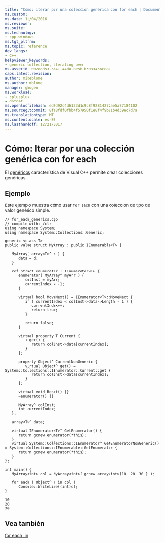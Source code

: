 ```yaml
---
title: "Cómo: iterar por una colección genérica con for each | Documentos de Microsoft"
ms.custom: 
ms.date: 11/04/2016
ms.reviewer: 
ms.suite: 
ms.technology:
- cpp-windows
ms.tgt_pltfrm: 
ms.topic: reference
dev_langs:
- C++
helpviewer_keywords:
- generic collection, iterating over
ms.assetid: 00288d53-3d41-44d0-be5b-b3033456ceaa
caps.latest.revision: 
author: mikeblome
ms.author: mblome
manager: ghogen
ms.workload:
- cplusplus
- dotnet
ms.openlocfilehash: ed9d92c4d6123d1c9c8f92814272ae5a77184102
ms.sourcegitcommit: 8fa8fdf0fbb4f57950f1e8f4f9b81b4d39ec7d7a
ms.translationtype: MT
ms.contentlocale: es-ES
ms.lasthandoff: 12/21/2017
---
```

# <a name="how-to-iterate-over-a-generic-collection-with-for-each"></a>Cómo: Iterar por una colección genérica con for each
El [genéricos](../windows/generics-cpp-component-extensions.md) característica de Visual C++ permite crear colecciones genéricas.  
  
## <a name="example"></a>Ejemplo  
 Este ejemplo muestra cómo usar `for each` con una colección de tipo de valor genérico simple.  
  
```  
// for_each_generics.cpp  
// compile with: /clr  
using namespace System;  
using namespace System::Collections::Generic;  
  
generic <class T>  
public value struct MyArray : public IEnumerable<T> {     
  
   MyArray( array<T>^ d ) {  
      data = d;  
   }  
  
   ref struct enumerator : IEnumerator<T> {  
      enumerator( MyArray^ myArr ) {  
         colInst = myArr;  
         currentIndex = -1;  
      }  
  
      virtual bool MoveNext() = IEnumerator<T>::MoveNext {  
         if ( currentIndex < colInst->data->Length - 1 ) {  
            currentIndex++;  
            return true;  
         }  
  
         return false;  
      }  
  
      virtual property T Current {  
         T get() {  
            return colInst->data[currentIndex];  
         }  
      };  
  
      property Object^ CurrentNonGeneric {  
         virtual Object^ get() = System::Collections::IEnumerator::Current::get {  
            return colInst->data[currentIndex];  
         }  
      };  
  
      virtual void Reset() {}  
      ~enumerator() {}  
  
      MyArray^ colInst;  
      int currentIndex;  
   };  
  
   array<T>^ data;  
  
   virtual IEnumerator<T>^ GetEnumerator() {  
      return gcnew enumerator(*this);  
   }  
   virtual System::Collections::IEnumerator^ GetEnumeratorNonGeneric() = System::Collections::IEnumerable::GetEnumerator {  
      return gcnew enumerator(*this);  
   }  
};  
  
int main() {  
   MyArray<int> col = MyArray<int>( gcnew array<int>{10, 20, 30 } );  
  
   for each ( Object^ c in col )  
      Console::WriteLine((int)c);  
}  
```  
  
```Output  
10  
20  
30  
```  
  
## <a name="see-also"></a>Vea también  
 [for each, in](../dotnet/for-each-in.md)